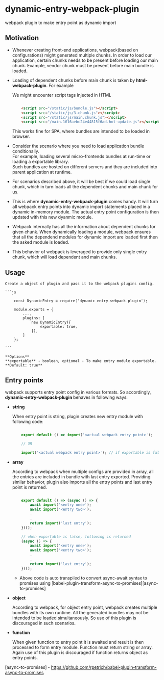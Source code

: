 # dynamic-entry-webpack-plugin
webpack plugin to make entry point as dynamic import

## Motivation

- Whenever creating front-end applications, webpack(based on configurations) might generated multiple chunks. In order to load our application, certain chunks needs to be present before loading our main chunk.
    Example, vendor chunk must be present before main bundle is loaded.  

- Loading of dependent chunks before main chunk is taken by **html-webpack-plugin**. For example  

    We might encounter script tags injected in HTML

    ```html
  
        <script src="/static/js/bundle.js"></script>
        <script src="/static/js/3.chunk.js"></script>
        <script src="/static/js/main.chunk.js"></script>
        <script src="/main.1016aebc24e44815f6ad.hot-update.js"></script>
  
    ```  
    This works fine for SPA, where bundles are intended to be loaded in browser.
  
- Consider the scenario where you need to load application bundle conditionally.  
    For example, loading several micro-frontends bundles at run-time or loading a exportable library.  
    Such bundles are hosted on different servers and they are included into parent application at runtime.
    
- For scenarios described above, it will be best if we could load single chunk, which in turn loads all the dependent chunks and main chunk for us. 
  
- This is where **dynamic-entry-webpack-plugin** comes handy. It will turn all webpack entry points into dynamic import statements placed in a dynamic in-memory module. The actual entry point configuration is then updated with this new dyanmic module.  

- Webpack internally has all the information about dependent chunks for given chunk. When dynamically loading a module, webpack ensures that all the dependend modules for dynamic import are loaded first then the asked module is loaded.  
  
- This behavior of webpack is leveraged to provide only single entry chunk, which will load dependent and main chunks.

## Usage
    Create a object of plugin and pass it to the webpack plugins config.

    ```js

        const DynamicEntry = require('dynamic-entry-webpack-plugin');

        module.exports = {
            ...,
            plugins: [
                new DynamicEntry({
                    exportable: true,
                }),
            ]
        };
  
    ```

    **Options**  
    **exportable** - boolean, optional - To make entry module exportable. **Default: true**  

## Entry points

webpack supports entry point config in various formats. So accordingly, **dynamic-entry-webpack-plugin** behaves in following ways:

- **string**  
  
    When entry point is string, plugin creates new entry module with following code:  
    ```js

        export default () => import('<actual webpack entry point>');

        // OR

        import('<actual webpack entry point>'); // if exportable is false

    ```  
  
- **array**  
  
    According to webpack when multiple configs are provided in array, all the entries are included in bundle with last entry exported. Providing similar behavior, plugin also imports all the entry points and last entry point is returned.

    ```js

        export default () => (async () => {
            await import('<entry one>');
            await import('<entry two>');
            .
            .
            return import('last entry');
        })();

        // when exportable is false, following is returned
        (async () => {
            await import('<entry one>');
            await import('<entry two>');
            .
            .
            return import('last entry');
        })();

    ```  

    * Above code is auto transpiled to convert async-await syntax to promises using [babel-plugin-transform-async-to-promises][async-to-promises]
  
- **object**
  
    According to webpack, for object entry point, webpack creates multiple bundles with its own runtime. All the generated bundles may not be intended to be loaded simultaneously. So use of this plugin is discouraged in such scenarios.  
  
- **function**

    When given function to entry point it is awaited and result is then processed to form entry module. Function must return string or array. Again use of this plugin is discouraged if function returns object as entry points.


[async-to-promises] - https://github.com/rpetrich/babel-plugin-transform-async-to-promises